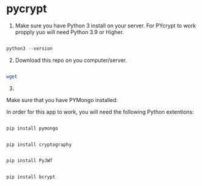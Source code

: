 # pycrypt
 

 1. Make sure you have Python 3 install on your server. For PYcrypt to work propply yuo will need Python 3.9 or Higher.

 ```python

 python3 --version

 ```

 2. Download this repo on you computer/server.

 ```bash

 wget

 ```

 3. 

Make sure that you have PYMongo installed:


In order for this app to work, you will need the following Python extentions:

```python

pip install pymongo

```

```python

pip install cryptography

```

```python

pip install PyJWT

```

```python

pip install bcrypt

```

